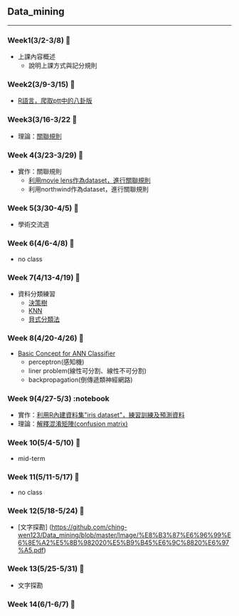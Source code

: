 ## Data_mining
-----------------------------------
### Week1(3/2-3/8) :notebook:
- 上課內容概述
  - 說明上課方式與記分規則

### Week2(3/9-3/15) :notebook:
- [R語言，爬取ptt中的八卦版](https://github.com/ching-wen123/Data_mining/blob/master/%E7%A8%8B%E5%BC%8F%E7%A2%BC/webcrawler_pttGossiping.R)

### Week3(3/16-3/22 :notebook:
- 理論：[關聯規則](https://github.com/ching-wen123/Data_mining/blob/master/Image/Approri.pdf)

### Week 4(3/23-3/29) :notebook:
- 實作：關聯規則
  - [利用movie lens作為dataset，進行關聯規則](https://github.com/ching-wen123/Data_mining/blob/master/%E7%A8%8B%E5%BC%8F%E7%A2%BC/Apriori_movielens.R)
  - 利用northwind作為dataset，進行關聯規則

### Week 5(3/30-4/5) :notebook:
- 學術交流週

### Week 6(4/6-4/8) :notebook:
- no class

### Week 7(4/13-4/19) :notebook:
- 資料分類練習
    - [決策樹](https://github.com/ching-wen123/Data_mining/blob/master/Image/classification.pdf)
    - [KNN](https://github.com/ching-wen123/Data_mining/blob/master/Image/KNN.pdf)
    - [貝式分類法](https://github.com/ching-wen123/Data_mining/blob/master/Image/%E8%B2%9D%E5%BC%8F.pdf)
    
### Week 8(4/20-4/26) :notebook:
- [Basic Concept for ANN Classifier](https://github.com/ching-wen123/Data_mining/blob/master/Image/ANN.pdf)
  - perceptron(感知機)
  - liner problem(線性可分割、線性不可分割)
  - backpropagation(倒傳遞類神經網路)

### Week 9(4/27-5/3) :notebook
- 實作：[利用R內建資料集"iris dataset"，練習訓練及預測資料](https://github.com/ching-wen123/Data_mining/blob/master/%E7%A8%8B%E5%BC%8F%E7%A2%BC/BI_ch13_classification.R)
- 理論：[解釋混淆矩陣(confusion matrix)](https://github.com/ching-wen123/Data_mining/blob/master/Image/confusion_matrix.pdf)

### Week 10(5/4-5/10) :notebook:
- mid-term

### Week 11(5/11-5/17) :notebook:
- no class

### Week 12(5/18-5/24) :notebook:
- [文字探勘] (https://github.com/ching-wen123/Data_mining/blob/master/Image/%E8%B3%87%E6%96%99%E6%8E%A2%E5%8B%982020%E5%B9%B45%E6%9C%8820%E6%97%A5.pdf)

### Week 13(5/25-5/31) :notebook:
- 文字探勘

### Week 14(6/1-6/7) :notebook:

